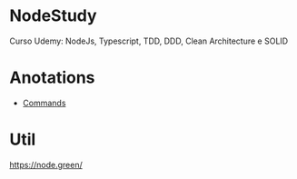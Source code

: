 # NodeStudy
Curso Udemy: NodeJs, Typescript, TDD, DDD, Clean Architecture e SOLID

# Anotations
- [Commands](0-anotations/commands.md)

# Util
https://node.green/